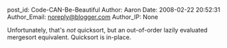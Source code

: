 post_id: Code-CAN-Be-Beautiful
Author: Aaron
Date: 2008-02-22 20:52:31
Author_Email: noreply@blogger.com
Author_IP: None

Unfortunately, that&#39;s _not_ quicksort, but an out-of-order lazily evaluated mergesort equivalent.  Quicksort is in-place.
